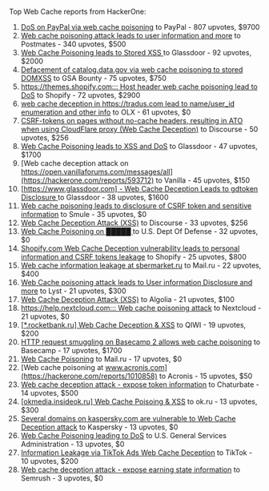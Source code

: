 Top Web Cache reports from HackerOne:

1. [DoS on PayPal via web cache poisoning](https://hackerone.com/reports/622122) to PayPal - 807 upvotes, $9700
2. [Web cache poisoning attack leads to user information and more](https://hackerone.com/reports/492841) to Postmates - 340 upvotes, $500
3. [Web Cache Poisoning leads to Stored XSS ](https://hackerone.com/reports/1424094) to Glassdoor - 92 upvotes, $2000
4. [Defacement of catalog.data.gov via web cache poisoning to stored DOMXSS](https://hackerone.com/reports/303730) to GSA Bounty - 75 upvotes, $750
5. [https://themes.shopify.com::: Host header web cache poisoning lead to DoS](https://hackerone.com/reports/1096609) to Shopify - 72 upvotes, $2900
6. [web cache deception in https://tradus.com lead to name/user_id enumeration and other info](https://hackerone.com/reports/537564) to OLX - 61 upvotes, $0
7. [CSRF-tokens on pages without no-cache headers, resulting in ATO when using CloudFlare proxy (Web Cache Deception)](https://hackerone.com/reports/260697) to Discourse - 50 upvotes, $256
8. [Web Cache Poisoning leads to XSS and DoS](https://hackerone.com/reports/1621540) to Glassdoor - 47 upvotes, $1700
9. [Web cache deception attack on https://open.vanillaforums.com/messages/all](https://hackerone.com/reports/593712) to Vanilla - 45 upvotes, $150
10. [[https://www.glassdoor.com] -  Web Cache Deception Leads to gdtoken Disclosure ](https://hackerone.com/reports/1343086) to Glassdoor - 38 upvotes, $1600
11. [Web cache poisoning leads to disclosure of CSRF token and sensitive information](https://hackerone.com/reports/504514) to Smule - 35 upvotes, $0
12. [Web Cache Deception Attack (XSS)](https://hackerone.com/reports/394016) to Discourse - 33 upvotes, $256
13. [Web Cache Poisoning on  █████ ](https://hackerone.com/reports/1183263) to U.S. Dept Of Defense - 32 upvotes, $0
14. [Shopify.com Web Cache Deception vulnerability leads to personal information and CSRF tokens leakage](https://hackerone.com/reports/1271944) to Shopify - 25 upvotes, $800
15. [Web cache information leakage at sbermarket.ru](https://hackerone.com/reports/893353) to Mail.ru - 22 upvotes, $400
16. [Web Cache poisoning attack leads to User information Disclosure and more](https://hackerone.com/reports/631589) to Lyst - 21 upvotes, $300
17. [Web Cache Deception Attack (XSS)](https://hackerone.com/reports/504261) to Algolia - 21 upvotes, $100
18. [https://help.nextcloud.com::: Web cache poisoning attack](https://hackerone.com/reports/429747) to Nextcloud - 21 upvotes, $0
19. [[*.rocketbank.ru] Web Cache Deception & XSS](https://hackerone.com/reports/415168) to QIWI - 19 upvotes, $200
20. [HTTP request smuggling on Basecamp 2 allows web cache poisoning](https://hackerone.com/reports/919175) to Basecamp - 17 upvotes, $1700
21. [Web Cache Poisoning](https://hackerone.com/reports/534297) to Mail.ru - 17 upvotes, $0
22. [Web cache poisoning at www.acronis.com](https://hackerone.com/reports/1010858) to Acronis - 15 upvotes, $50
23. [Web cache deception attack - expose token information](https://hackerone.com/reports/397508) to Chaturbate - 14 upvotes, $500
24. [[okmedia.insideok.ru] Web Cache Poisoing & XSS](https://hackerone.com/reports/550266) to ok.ru - 13 upvotes, $300
25. [Several domains on kaspersky.com are vulnerable to Web Cache Deception attack](https://hackerone.com/reports/1185028) to Kaspersky - 13 upvotes, $0
26. [Web Cache Poisoning leading to DoS](https://hackerone.com/reports/1346618) to U.S. General Services Administration - 13 upvotes, $0
27. [Information Leakage via TikTok Ads Web Cache Deception](https://hackerone.com/reports/1484468) to TikTok - 10 upvotes, $200
28. [Web cache deception attack - expose earning state information](https://hackerone.com/reports/439021) to Semrush - 3 upvotes, $0
